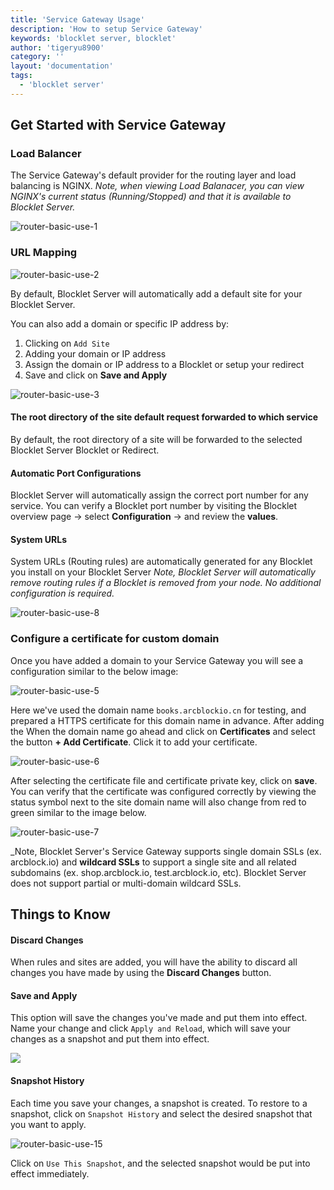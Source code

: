 ```yaml
---
title: 'Service Gateway Usage'
description: 'How to setup Service Gateway'
keywords: 'blocklet server, blocklet'
author: 'tigeryu8900'
category: ''
layout: 'documentation'
tags:
  - 'blocklet server'
---
```


## Get Started with Service Gateway

### Load Balancer

The Service Gateway's default provider for the routing layer and load balancing is NGINX. _Note, when viewing Load Balanacer, you can view NGINX's current status (Running/Stopped) and that it is available to Blocklet Server._

![router-basic-use-1](./images/router-basic-use-1-en.png)

### URL Mapping

![router-basic-use-2](./images/router-basic-use-2-en.png)

By default, Blocklet Server will automatically add a default site for your Blocklet Server.

You can also add a domain or specific IP address by:

1. Clicking on `Add Site`
2. Adding your domain or IP address
3. Assign the domain or IP address to a Blocklet or setup your redirect
4. Save and click on **Save and Apply**

![router-basic-use-3](./images/router-basic-use-3-en.png)

#### The root directory of the site default request forwarded to which service

By default, the root directory of a site will be forwarded to the selected Blocklet Server Blocklet or Redirect.

#### Automatic Port Configurations

Blocklet Server will automatically assign the correct port number for any service. You can verify a Blocklet port number by visiting the Blocklet overview page -> select **Configuration** -> and review the **values**.

#### System URLs

System URLs (Routing rules) are automatically generated for any Blocklet you install on your Blocklet Server _Note, Blocklet Server will automatically remove routing rules if a Blocklet is removed from your node. No additional configuration is required._

![router-basic-use-8](./images/router-basic-use-8-en.png)

### Configure a certificate for custom domain

Once you have added a domain to your Service Gateway you will see a configuration similar to the below image:

![router-basic-use-5](./images/router-basic-use-5-en.png)

Here we've used the domain name `books.arcblockio.cn` for testing, and prepared a HTTPS certificate for this domain name in
advance. After adding the  When the domain name go ahead and click on **Certificates** and select the button **+ Add Certificate**. Click it to add your
certificate.

![router-basic-use-6](./images/router-basic-use-6-en.png)

After selecting the certificate file and certificate private key, click on **save**. You can verify that the certificate was configured correctly by viewing the status symbol next to the site domain name will also change from red to green similar to the image below.

![router-basic-use-7](./images/router-basic-use-7-en.png)

_Note, Blocklet Server's Service Gateway supports single domain SSLs (ex. arcblock.io) and **wildcard SSLs** to support a single site and all related subdomains (ex. shop.arcblock.io, test.arcblock.io, etc). Blocklet Server does not support partial or multi-domain wildcard SSLs.

## Things to Know

#### Discard Changes

When rules and sites are added, you will have the ability to discard all changes you have made by using the **Discard Changes** button.

#### Save and Apply

This option will save the changes you've made and put them into effect. Name your change and click `Apply and Reload`,
which will save your changes as a snapshot and put them into effect.

![](./images/saveapply.png)

#### Snapshot History

Each time you save your changes, a snapshot is created. To restore to a snapshot, click on `Snapshot History` and select
the desired snapshot that you want to apply.

![router-basic-use-15](./images/router-basic-use-15-en.png)

Click on `Use This Snapshot`, and the selected snapshot would be put into effect immediately.

